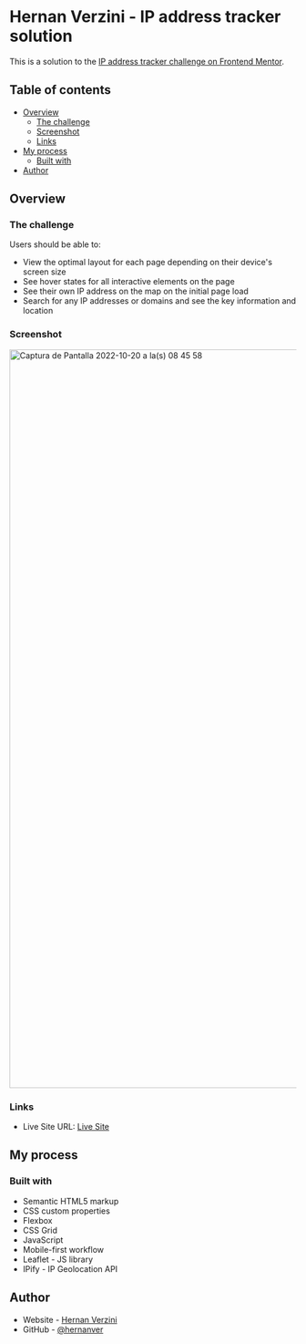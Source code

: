 # Hernan Verzini - IP address tracker solution

This is a solution to the [IP address tracker challenge on Frontend Mentor](https://www.frontendmentor.io/challenges/ip-address-tracker-I8-0yYAH0). 

## Table of contents

- [Overview](#overview)
  - [The challenge](#the-challenge)
  - [Screenshot](#screenshot)
  - [Links](#links)
- [My process](#my-process)
  - [Built with](#built-with)
- [Author](#author)


## Overview

### The challenge

Users should be able to:

- View the optimal layout for each page depending on their device's screen size
- See hover states for all interactive elements on the page
- See their own IP address on the map on the initial page load
- Search for any IP addresses or domains and see the key information and location

### Screenshot
<img width="1296" alt="Captura de Pantalla 2022-10-20 a la(s) 08 45 58" src="https://user-images.githubusercontent.com/99434648/196941022-5779f56c-bf82-4358-9961-95a32c32df8b.png">

### Links


- Live Site URL: [Live Site](https://hv-ip-address-tracking.netlify.app/)

## My process

### Built with

- Semantic HTML5 markup
- CSS custom properties
- Flexbox
- CSS Grid
- JavaScript
- Mobile-first workflow
- Leaflet - JS library
- IPify - IP Geolocation API

## Author

- Website - [Hernan Verzini](https://hernanverzini.pythonanywhere.com)
- GitHub - [@hernanver](https://www.github.com/hernanver)

